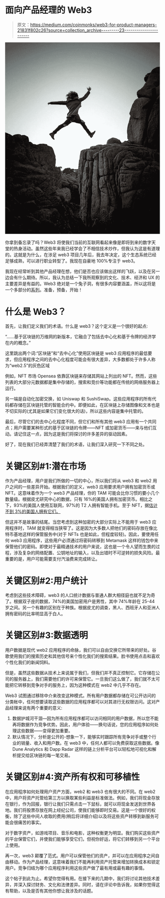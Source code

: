 # 面向产品经理的 Web3

> 原文：<https://medium.com/coinmonks/web3-for-product-managers-21831f802c26?source=collection_archive---------23----------------------->

![](img/2e4098657fa6c8eef3911120f40336ea.png)

你拿到备忘录了吗？Web3 将使我们当前的互联网看起来像是即将到来的数字天堂的热身活动。虽然这些年来我已经学会了不相信技术炒作，但我认为这是有道理的。这就是为什么，在涉足 web3 项目几年后，我去年决定，这个生态系统已经足够成熟，可以进行职业转型了。我现在自豪地 100%专注于 web3。

我现在经常听到其他产品经理在想，他们是否也应该做出这样的飞跃，以及在另一边会有什么期待。所以，我认为总结一下我所观察到的文化、技术、经济和 UX 的主要差异是有益的。Web3 绝对是一个兔子洞，有很多内容要涵盖，所以这将是一个多部分的[系列](https://www.mindtheproduct.com/tag/series/)。准备，预备，开始！

# 什么是 Web3？

首先，让我们定义我们的术语。什么是 web3？这个定义是一个很好的起点:

“……基于区块链的万维网的新版本，它融合了包括去中心化和基于令牌的经济学在内的概念。”

这里跳出两个词:“区块链”和“去中心化”使用区块链是 web3 应用程序的最低要求，但应用程序之间的去中心化程度可能会有很大差异，大多数都处于许多人称为“web2.5”的灰色区域

例如，NFT 市场 Opensea 依靠区块链来存储其网站上列出的 NFT。然而，这些列表的大部分元数据都是集中存储的，搜索和竞价等功能都在传统的网络服务器上运行。

另一端是自动化加密交换，如 Uniswap 和 SushiSwap。这些应用程序的所有代码都存储在区块链托管的智能合约中。即便如此，在区块链上存储图像和文本也是不切实际的(尤其是如果它们变化很大的话)，所以这些内容是集中托管的。

最后，尽管它们的去中心化程度不同，但它们和所有其他 web3 应用有一个共同点；用户需要某种形式的基于区块链的令牌——NFT 或加密货币——来与他们互动。请记住这一点，因为这是我们将探讨的许多差异的驱动因素。

好了，现在我们已经弄清楚了我们的术语，让我们深入研究一下不同之处。

# 关键区别#1:潜在市场

作为产品经理，用户是我们所做的一切的中心，所以我们将从 web3 和 web2 用户之间的一些差异开始。根据我们的定义，web3 应用要求用户拥有加密货币或 NFT。这意味着作为一个 web3 产品经理，你的 TAM 可能会比你习惯的要小几个数量级。根据皮尤研究中心的数据，只有 16%的美国人拥有加密货币。相比之下，93%的美国人使用互联网，97%的 T2 人拥有智能手机。至于 NFT，据[估计不到 3%的美国人拥有它们。](https://www.finder.com/nft-statistics)

但这并不是故事的结尾。当您考虑到这种加密的大部分实际上不能用于 web3 应用程序时，TAM 就变得相当狭窄了。这是因为大多数人把他们的密码存放在像比特币基地这样的保管服务中(对于 NFTs 也是如此，但程度较轻)。因此，要使用任何 web3 应用程序，这些用户必须通过将密码转移到 Metamask 这样的钱包中来保管他们的密码。即使对于最精通技术的用户来说，这也是一个令人望而生畏的过程，涉及复杂的网络配置、公钥地址的输入，以及出错时不可逆转的损失风险。最重要的是，用户可能需要支付汽油费来完成转让。

# 关键区别#2:用户统计

考虑到这些技术障碍，web3 的人口统计数据与普通人群大相径庭也就不足为奇了。根据双子座的数据，74%的美国加密用户是男性，其中 74%年龄在 25-44 岁之间。另一个有趣的区别在于种族。根据皮尤的调查，黑人、西班牙人和亚洲人拥有密码的比率明显高于白人。

# 关键区别#3:数据透明

用户数据是现代 web2 应用程序的命脉，我们可以自由交换它所带来的好处。谷歌使用我们的搜索历史和其他信号来个性化我们的搜索结果。脸书使用点击和喜欢个性化我们的新闻饲料。

但是，虽然这些数据从技术上来说属于我们，但我们并不真正控制它。它存储在公司的服务器上，我们需要他们的许可来保管它。一旦我们这么做了，我们就不太可能把它转移到竞争对手的服务上，因为这种模式在 web2 中几乎不存在。

Web3 试图通过移除中介来改变这种模式。所有用户数据都存储在可公开访问的分类帐中，任何想要读取这些数据的应用程序都可以对其进行无权限访问。这对产品经理来说有两个重要的意义:

1.  数据护城河干涸—因为所有应用程序都可以访问相同的用户数据，所以您不能再将数据作为竞争优势。因此，用户体验——换句话说，您的应用程序如何处理这些数据——变得更加重要。
2.  默认情况下，分析是公开的-想象一下，能够实时跟踪所有竞争对手或整个行业的销量、收入和用户数。在 web3 中，任何人都可以免费获取这些数据。像 Dune Analytics 和 Dapp Radar 这样的链上分析平台可以轻松地可视化和解析提交给区块链的每一笔交易。

# 关键区别#4:资产所有权和可移植性

在应用程序如何处理用户资产方面，web2 和 web3 也有很大的不同。在 web2 中，用户将资产托管给第三方以换取某些利益是标准做法。例如，我们将现金存放在银行，作为回报，银行让我们只需点击一下鼠标，就可以将现金发送到世界各地。我们将股票存放在网上经纪公司，使我们能够即时交易。这是一个很好的权衡，除了这些中间人收取的费用(稍后将详细介绍)以及将这些资产转移到新服务可能会很痛苦的事实。

对于数字资产，如游戏项目、音乐和电影，这种权衡更为明显。我们购买这些资产的平台保管它们，并使我们能够享受它们，但祝你好运，将它们转移到另一个平台上使用。

再一次，web3 颠覆了范式。用户可以保管他们的资产，并可以在应用程序之间自由移动。作为产品经理，这意味着我们不能再利用资产托管来增加转换成本和锁定用户。竞争归结为哪个应用程序利用这些资产做了最有用或最有趣的事情。

这个帖子到此为止。希望你觉得有用。在接下来的几期中，我们将讨论其他技术差异，并深入探讨财务、文化和法律差异。同时，请在评论中告诉我，如果你觉得这有帮助，以及是否有其他你想让我涉及的话题。